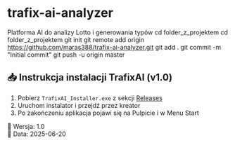 # trafix-ai-analyzer
Platforma AI do analizy Lotto i generowania typów cd folder_z_projektem
cd folder_z_projektem
git init
git remote add origin https://github.com/maras388/trafix-ai-analyzer.git
git add .
git commit -m "Initial commit"
git push -u origin master
## 📥 Instrukcja instalacji TrafixAI (v1.0)

1. Pobierz `TrafixAI_Installer.exe` z sekcji [Releases](https://github.com/maras388/trafix-ai-analyzer/releases)
2. Uruchom instalator i przejdź przez kreator
3. Po zakończeniu aplikacja pojawi się na Pulpicie i w Menu Start

📅 Wersja: 1.0  
🔧 Data: 2025-06-20


